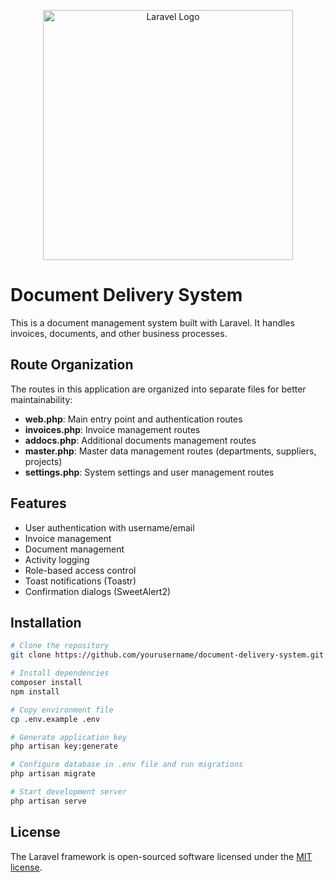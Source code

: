 <p align="center"><a href="https://laravel.com" target="_blank"><img src="https://raw.githubusercontent.com/laravel/art/master/logo-lockup/5%20SVG/2%20CMYK/1%20Full%20Color/laravel-logolockup-cmyk-red.svg" width="400" alt="Laravel Logo"></a></p>

# Document Delivery System

This is a document management system built with Laravel. It handles invoices, documents, and other business processes.

## Route Organization

The routes in this application are organized into separate files for better maintainability:

-   **web.php**: Main entry point and authentication routes
-   **invoices.php**: Invoice management routes
-   **addocs.php**: Additional documents management routes
-   **master.php**: Master data management routes (departments, suppliers, projects)
-   **settings.php**: System settings and user management routes

## Features

-   User authentication with username/email
-   Invoice management
-   Document management
-   Activity logging
-   Role-based access control
-   Toast notifications (Toastr)
-   Confirmation dialogs (SweetAlert2)

## Installation

```bash
# Clone the repository
git clone https://github.com/yourusername/document-delivery-system.git

# Install dependencies
composer install
npm install

# Copy environment file
cp .env.example .env

# Generate application key
php artisan key:generate

# Configure database in .env file and run migrations
php artisan migrate

# Start development server
php artisan serve
```

## License

The Laravel framework is open-sourced software licensed under the [MIT license](https://opensource.org/licenses/MIT).
